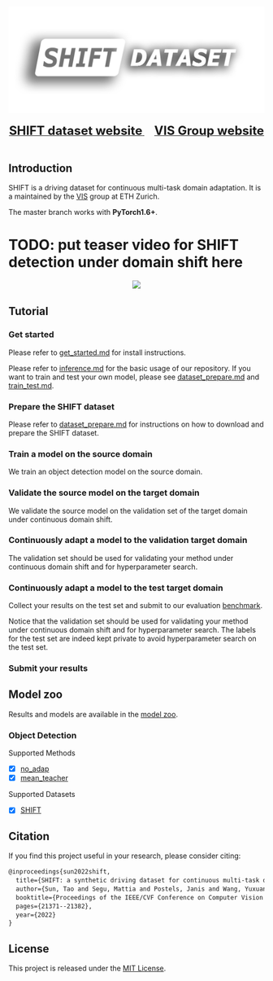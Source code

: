 <div align="center">
  <img src="resources/shift-logo.png" width="600"/>
  <div>&nbsp;</div>
  <div align="center">
    <a href="https://www.vis.xyz/shift/">
    <b><font size="5">SHIFT dataset website</font></b>
    </a>
    &nbsp;&nbsp;&nbsp;&nbsp;
    <a href="https://www.vis.xyz/">
    <b><font size="5">VIS Group website</font></b>
    </a>
  </div>
  <div>&nbsp;</div>
</div>

## Introduction

SHIFT is a driving dataset for continuous multi-task domain adaptation. It is a maintained by the [VIS](https://www.vis.xyz/) group at ETH Zurich.

The master branch works with **PyTorch1.6+**.

# TODO: put teaser video for SHIFT detection under domain shift here
<div align="center">
  <img src="https://user-images.githubusercontent.com/24663779/103343312-c724f480-4ac6-11eb-9c22-b56f1902584e.gif" width="800"/>
</div>

## Tutorial
### Get started

Please refer to [get_started.md](docs/get_started.md) for install instructions.

Please refer to [inference.md](docs/user_guides/inference.md) for the basic usage of our repository. If you want to train and test your own model, please see [dataset_prepare.md](docs/user_guides/dataset_prepare.md) and [train_test.md](docs/user_guides/train_test.md).

### Prepare the SHIFT dataset

Please refer to [dataset_prepare.md](docs/get_started.md) for instructions on how to download and prepare the SHIFT dataset.

### Train a model on the source domain
We train an object detection model on the source domain.

### Validate the source model on the target domain
We validate the source model on the validation set of the target domain under continuous domain shift.

### Continuously adapt a model to the validation target domain
The validation set should be used for validating your method under continuous domain shift and for hyperparameter search.

### Continuously adapt a model to the test target domain 
Collect your results on the test set and submit to our evaluation [benchmark](). 

Notice that the validation set should be used for validating your method under continuous domain shift and for hyperparameter search. The labels for the test set are indeed kept private to avoid hyperparameter search on the test set.

### Submit your results 


## Model zoo

Results and models are available in the [model zoo](docs/model_zoo.md).

### Object Detection

Supported Methods
- [x] [no_adap](configs/det-tta/no_adap)
- [x] [mean_teacher](configs/det-tta/mean_teacher)

Supported Datasets

- [x] [SHIFT](https://www.vis.xyz/shift/)


## Citation

If you find this project useful in your research, please consider citing:

```latex
@inproceedings{sun2022shift,
  title={SHIFT: a synthetic driving dataset for continuous multi-task domain adaptation},
  author={Sun, Tao and Segu, Mattia and Postels, Janis and Wang, Yuxuan and Van Gool, Luc and Schiele, Bernt and Tombari, Federico and Yu, Fisher},
  booktitle={Proceedings of the IEEE/CVF Conference on Computer Vision and Pattern Recognition},
  pages={21371--21382},
  year={2022}
}
```

## License

This project is released under the [MIT License](LICENSE).
